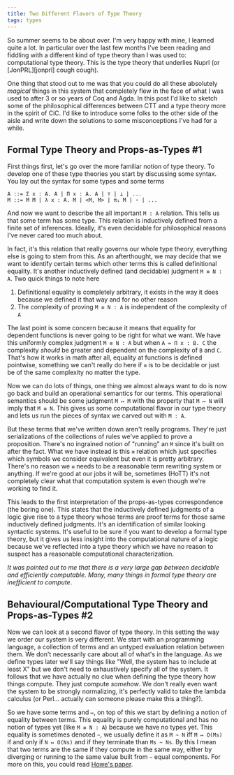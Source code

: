 ```yaml
---
title: Two Different Flavors of Type Theory
tags: types
---
```


So summer seems to be about over. I'm very happy with mine, I learned
quite a lot. In particular over the last few months I've been reading
and fiddling with a different kind of type theory than I was used to:
computational type theory. This is the type theory that underlies
Nuprl (or [JonPRL][jonprl] cough cough).

One thing that stood out to me was that you could do all these
absolutely *magical* things in this system that completely flew in the
face of what I was used to after 3 or so years of Coq and Agda. In
this post I'd like to sketch some of the philosophical differences
between CTT and a type theory more in the spirit of CiC. I'd like to
introduce some folks to the other side of the aisle and write down the
solutions to some misconceptions I've had for a while.

## Formal Type Theory and Props-as-Types #1

First things first, let's go over the more familiar notion of type
theory. To develop one of these type theories you start by discussing
some syntax. You lay out the syntax for some types and some terms

    A ::= Σ x : A. A | Π x : A. A | ⊤ | ⊥ | ...
    M ::= M M | λ x : A. M | <M, M> | π₁ M | ⋆ | ...

And now we want to describe the all important `M : A` relation. This
tells us that some term has some type. This relation is inductively
defined from a finite set of inferences. Ideally, it's even decidable
for philosophical reasons I've never cared too much about.

In fact, it's this relation that really governs our whole type theory,
everything else is going to stem from this. As an afterthought, we may
decide that we want to identify certain terms which other terms this
is called definitional equality. It's another inductively defined (and
decidable) judgment `M ≡ N : A`. Two quick things to note here

 1. Definitional equality is completely arbitrary, it exists in the
    way it does because we defined it that way and for no other reason
 2. The complexity of proving `M ≡ N : A` is independent of the
    complexity of `A`

The last point is some concern because it means that equality for
dependent functions is never going to be right for what we want. We
have this uniformly complex judgment `M ≡ N : A` but when `A = Π x :
B. C` the complexity *should* be greater and dependent on the
complexity of `B` and `C`. That's how it works in math after all,
equality at functions is defined pointwise, something we can't really
do here if `≡` is to be decidable or just be of the same complexity no
matter the type.

Now we can do lots of things, one thing we almost always want to do is
now go back and build an operational semantics for our terms. This
operational semantics should be some judgment `M ↦ M` with the
property that `M ↦ N` will imply that `M ≡ N`. This gives us
some computational flavor in our type theory and lets us run the
pieces of syntax we carved out with `M : A`.

But these terms that we've written down aren't really
programs. They're just serializations of the collections of rules
we've applied to prove a proposition. There's no ingrained notion of
"running" an `M` since it's built on after the fact. What we have
instead is this `≡` relation which just specifies which symbols we
consider equivalent but even it is pretty arbitrary. There's no reason
we `≡` needs to be a reasonable term rewriting system or anything. If
we're good at our jobs it will be, sometimes (HoTT) it's not
completely clear what that computation system is even though we're
working to find it.

This leads to the first interpretation of the props-as-types
correspondence (the boring one). This states that the inductively
defined judgments of a logic give rise to a type theory whose terms
are proof terms for those same inductively defined judgments. It's an
identification of similar looking syntactic systems. It's useful to be
sure if you want to develop a formal type theory, but it gives us less
insight into the computational nature of a logic because we've
reflected into a type theory which we have no reason to suspect has a
reasonable computational characterization.

*It was pointed out to me that there is a very large gap between
 decidable and efficiently computable. Many, many things in formal
 type theory are inefficient to compute*.

## Behavioural/Computational Type Theory and Props-as-Types #2

Now we can look at a second flavor of type theory. In this setting the
way we order our system is very different. We start with an
programming language, a collection of terms and an untyped evaluation
relation between them. We don't necessarily care about all of what's
in the language. As we define types later we'll say things like "Well,
the system has to include at least X" but we don't need to
exhaustively specify all of the system. It follows that we have
actually no clue when defining the type theory how things
compute. They just compute *somehow*. We don't really even want the
system to be strongly normalizing, it's perfectly valid to take the
lambda calculus (or Perl... actually can someone please make this a
thing?).

So we have some terms and `↦`, on top of this we start by defining a
notion of equality between terms. This equality is purely
computational and has no notion of types yet (like `M ≡ N : A`)
because we have no types yet. This equality is sometimes denoted `~`,
we usually define it as `M ~ N` iff `M ↦ O(Ms)` if and only if `N ↦
O(Ns)` and if they terminate than `Ms ~ Ns`. By this I mean that two
terms are the same if they compute in the same way, either by
diverging or running to the same value built from `~` equal
components. For more on this, you could read [Howe's paper][howe].


[howe]: http://www.nuprl.org/documents/Howe/EqualityinLazy.html
